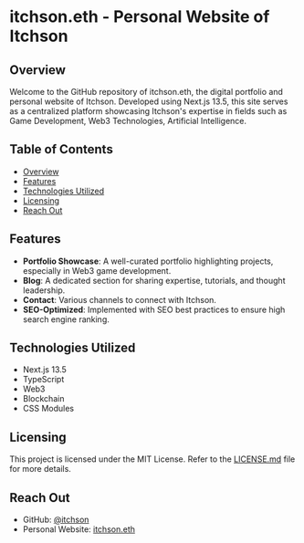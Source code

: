 # itchson.eth - Personal Website of Itchson

## Overview

Welcome to the GitHub repository of itchson.eth, the digital portfolio and personal website of Itchson. Developed using Next.js 13.5, this site serves as a centralized platform showcasing Itchson's expertise in fields such as Game Development, Web3 Technologies, Artificial Intelligence.

## Table of Contents

- [Overview](#overview)
- [Features](#features)
- [Technologies Utilized](#technologies-utilized)
- [Licensing](#licensing)
- [Reach Out](#reach-out)

## Features

- **Portfolio Showcase**: A well-curated portfolio highlighting projects, especially in Web3 game development.
- **Blog**: A dedicated section for sharing expertise, tutorials, and thought leadership.
- **Contact**: Various channels to connect with Itchson.
- **SEO-Optimized**: Implemented with SEO best practices to ensure high search engine ranking.

## Technologies Utilized

- Next.js 13.5
- TypeScript
- Web3
- Blockchain
- CSS Modules

## Licensing

This project is licensed under the MIT License. Refer to the [LICENSE.md](LICENSE.md) file for more details.

## Reach Out

- GitHub: [@itchson](https://github.com/itchson)
- Personal Website: [itchson.eth](https://itchson.eth)

